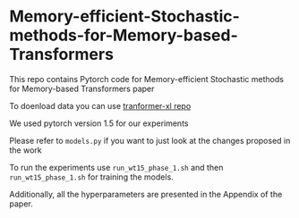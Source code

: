 # Memory-efficient-Stochastic-methods-for-Memory-based-Transformers
This repo contains Pytorch code for Memory-efficient Stochastic methods for Memory-based Transformers paper

To doenload data you can use [tranformer-xl repo](https://github.com/kimiyoung/transformer-xl)

We used pytorch version 1.5 for our experiments

Please refer to `models.py` if you want to just look at the changes proposed in the work

To run the experiments use `run_wt15_phase_1.sh` and then `run_wt15_phase_1.sh` for training the models. 

Additionally, all the hyperparameters are presented in the Appendix of the paper.
